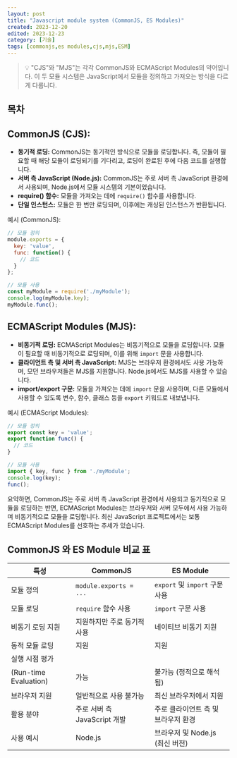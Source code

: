```yaml
---
layout: post
title: "Javascript module system (CommonJS, ES Modules)"
created: 2023-12-20
edited: 2023-12-23
category: [기술]
tags: [commonjs,es modules,cjs,mjs,ESM]
---
```



> 💡 "CJS"와 "MJS"는 각각 CommonJS와 ECMAScript Modules의 약어입니다. 이 두 모듈 시스템은 JavaScript에서 모듈을 정의하고 가져오는 방식을 다르게 다룹니다.


## 목차


## **CommonJS (CJS):**

- **동기적 로딩:** CommonJS는 동기적인 방식으로 모듈을 로딩합니다. 즉, 모듈이 필요할 때 해당 모듈이 로딩되기를 기다리고, 로딩이 완료된 후에 다음 코드를 실행합니다.
- **서버 측 JavaScript (Node.js):** CommonJS는 주로 서버 측 JavaScript 환경에서 사용되며, Node.js에서 모듈 시스템의 기본이었습니다.
- **require() 함수:** 모듈을 가져오는 데에 `require()` 함수를 사용합니다.
- **단일 인스턴스:** 모듈은 한 번만 로딩되며, 이후에는 캐싱된 인스턴스가 반환됩니다.

예시 (CommonJS):


```javascript
// 모듈 정의
module.exports = {
  key: 'value',
  func: function() {
    // 코드
  }
};

// 모듈 사용
const myModule = require('./myModule');
console.log(myModule.key);
myModule.func();

```


## **ECMAScript Modules (MJS):**

- **비동기적 로딩:** ECMAScript Modules는 비동기적으로 모듈을 로딩합니다. 모듈이 필요할 때 비동기적으로 로딩되며, 이를 위해 `import` 문을 사용합니다.
- **클라이언트 측 및 서버 측 JavaScript:** MJS는 브라우저 환경에서도 사용 가능하며, 모던 브라우저들은 MJS를 지원합니다. Node.js에서도 MJS를 사용할 수 있습니다.
- **import/export 구문:** 모듈을 가져오는 데에 `import` 문을 사용하며, 다른 모듈에서 사용할 수 있도록 변수, 함수, 클래스 등을 `export` 키워드로 내보냅니다.

예시 (ECMAScript Modules):


```javascript
// 모듈 정의
export const key = 'value';
export function func() {
  // 코드
}

// 모듈 사용
import { key, func } from './myModule';
console.log(key);
func();

```


요약하면, CommonJS는 주로 서버 측 JavaScript 환경에서 사용되고 동기적으로 모듈을 로딩하는 반면, ECMAScript Modules는 브라우저와 서버 모두에서 사용 가능하며 비동기적으로 모듈을 로딩합니다. 최신 JavaScript 프로젝트에서는 보통 ECMAScript Modules를 선호하는 추세가 있습니다.


## CommonJS 와 ES Module 비교 표


| 특성                             | CommonJS               | ES Module                 |
| ------------------------------ | ---------------------- | ------------------------- |
| 모듈 정의                          | `module.exports = ...` | `export` 및 `import` 구문 사용 |
| 모듈 로딩                          | `require` 함수 사용        | `import` 구문 사용            |
| 비동기 로딩 지원                      | 지원하지만 주로 동기적 사용        | 네이티브 비동기 지원               |
| 동적 모듈 로딩                       | 지원                     | 지원                        |
| 실행 시점 평가
(Run-time Evaluation) | 가능                     | 불가능 (정적으로 해석됨)            |
| 브라우저 지원                        | 일반적으로 사용 불가능           | 최신 브라우저에서 지원              |
| 활용 분야                          | 주로 서버 측 JavaScript 개발  | 주로 클라이언트 측 및 브라우저 환경      |
| 사용 예시                          | Node.js                | 브라우저 및 Node.js (최신 버전)    |

